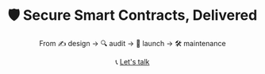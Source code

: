 <h1 align="center">🛡️ Secure Smart Contracts, Delivered</h1>
<p align="center">From ✍️ design → 🔍 audit → 🚀 launch → 🛠️ maintenance</p>


<div align="center">

  📞 [Let's talk](https://miladtsx.vercel.app/contact)

</div>

<!--
- 🌐 [BlueSky](https://)
- 💬 [micro-audits and Security tips](#)

<h2 align="center">🔭 Stay Connected</h2> 

## Featured Articles
- "10 Common Smart Contract Flaws guide"
-->
